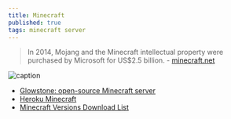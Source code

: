 ```yaml
---
title: Minecraft
published: true
tags: minecraft server
---
```

> In 2014, Mojang and the Minecraft intellectual property were purchased by Microsoft for US$2.5 billion. - [minecraft.net](https://www.minecraft.net)

![caption](https://www.minecraft.net/content/dam/minecraft/home/home-hero-1200x600.jpg)

- [Glowstone: open-source Minecraft server](https://news.ycombinator.com/item?id=15767451)
- [Heroku Minecraft](https://github.com/jacobwgillespie/heroku-minecraft)
- [Minecraft Versions Download List](https://mcversions.net/)
